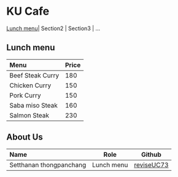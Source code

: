 # KU Cafe
[Lunch menu](#lunch-menu)| Section2 | Section3 | ...



## Lunch menu 
| Menu              | Price |
|:-------------------------|----------|
| Beef Steak Curry         | 180       |
| Chicken Curry            | 150   |
| Pork Curry               | 150       |
| Saba miso Steak          | 160      |
| Salmon Steak             | 230      |


## About Us

| Name      | Role      | Github          |
|:----------|-----------|-----------------|
| Setthanan thongpanchang | Lunch menu | [reviseUC73](https://github.com/reviseUC73) |

